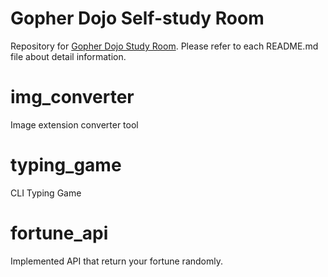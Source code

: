 # Gopher Dojo Self-study Room
Repository for [Gopher Dojo Study Room](https://gopherdojo.org/studyroom).
Please refer to each README.md file about detail information.

# img_converter
Image extension converter tool

# typing_game
CLI Typing Game

# fortune_api
Implemented API that return your fortune randomly.

